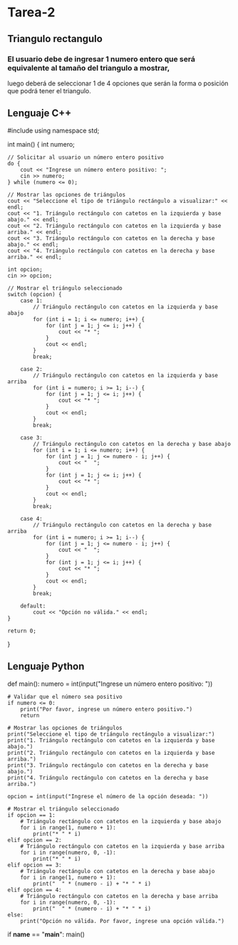 # Tarea-2

##  Triangulo rectangulo

### El usuario debe de ingresar 1 numero entero que será equivalente al tamaño del triangulo a mostrar,
luego deberá de seleccionar 1 de 4 opciones que serán la forma o posición que podrá tener el triangulo.

## Lenguaje C++

#include <iostream>
using namespace std;

int main() {
    int numero;

    // Solicitar al usuario un número entero positivo
    do {
        cout << "Ingrese un número entero positivo: ";
        cin >> numero;
    } while (numero <= 0);

    // Mostrar las opciones de triángulos
    cout << "Seleccione el tipo de triángulo rectángulo a visualizar:" << endl;
    cout << "1. Triángulo rectángulo con catetos en la izquierda y base abajo." << endl;
    cout << "2. Triángulo rectángulo con catetos en la izquierda y base arriba." << endl;
    cout << "3. Triángulo rectángulo con catetos en la derecha y base abajo." << endl;
    cout << "4. Triángulo rectángulo con catetos en la derecha y base arriba." << endl;

    int opcion;
    cin >> opcion;

    // Mostrar el triángulo seleccionado
    switch (opcion) {
        case 1:
            // Triángulo rectángulo con catetos en la izquierda y base abajo
            for (int i = 1; i <= numero; i++) {
                for (int j = 1; j <= i; j++) {
                    cout << "* ";
                }
                cout << endl;
            }
            break;

        case 2:
            // Triángulo rectángulo con catetos en la izquierda y base arriba
            for (int i = numero; i >= 1; i--) {
                for (int j = 1; j <= i; j++) {
                    cout << "* ";
                }
                cout << endl;
            }
            break;

        case 3:
            // Triángulo rectángulo con catetos en la derecha y base abajo
            for (int i = 1; i <= numero; i++) {
                for (int j = 1; j <= numero - i; j++) {
                    cout << "  ";
                }
                for (int j = 1; j <= i; j++) {
                    cout << "* ";
                }
                cout << endl;
            }
            break;

        case 4:
            // Triángulo rectángulo con catetos en la derecha y base arriba
            for (int i = numero; i >= 1; i--) {
                for (int j = 1; j <= numero - i; j++) {
                    cout << "  ";
                }
                for (int j = 1; j <= i; j++) {
                    cout << "* ";
                }
                cout << endl;
            }
            break;

        default:
            cout << "Opción no válida." << endl;
    }

    return 0;
}


## Lenguaje Python

def main():
    numero = int(input("Ingrese un número entero positivo: "))
    
    # Validar que el número sea positivo
    if numero <= 0:
        print("Por favor, ingrese un número entero positivo.")
        return

    # Mostrar las opciones de triángulos
    print("Seleccione el tipo de triángulo rectángulo a visualizar:")
    print("1. Triángulo rectángulo con catetos en la izquierda y base abajo.")
    print("2. Triángulo rectángulo con catetos en la izquierda y base arriba.")
    print("3. Triángulo rectángulo con catetos en la derecha y base abajo.")
    print("4. Triángulo rectángulo con catetos en la derecha y base arriba.")

    opcion = int(input("Ingrese el número de la opción deseada: "))

    # Mostrar el triángulo seleccionado
    if opcion == 1:
        # Triángulo rectángulo con catetos en la izquierda y base abajo
        for i in range(1, numero + 1):
            print("* " * i)
    elif opcion == 2:
        # Triángulo rectángulo con catetos en la izquierda y base arriba
        for i in range(numero, 0, -1):
            print("* " * i)
    elif opcion == 3:
        # Triángulo rectángulo con catetos en la derecha y base abajo
        for i in range(1, numero + 1):
            print("  " * (numero - i) + "* " * i)
    elif opcion == 4:
        # Triángulo rectángulo con catetos en la derecha y base arriba
        for i in range(numero, 0, -1):
            print("  " * (numero - i) + "* " * i)
    else:
        print("Opción no válida. Por favor, ingrese una opción válida.")

if __name__ == "__main__":
    main()

